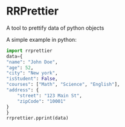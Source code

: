 # RRPrettier

A tool to prettify data of python objects

A simple example in python:

```python
import rrprettier
data={
"name": "John Doe",
"age": 52,
"city": "New york",
"isStudent": False,
"courses": ["Math", "Science", "English"],
"address": {
    "street": "123 Main St",
    "zipCode": "10001"
}
}
rrprettier.pprint(data)
```
